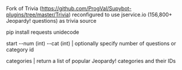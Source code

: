 Fork of Trivia (https://github.com/ProgVal/Supybot-plugins/tree/master/Trivia) reconfigured to use jservice.io (156,800+ Jeopardy! questions) as trivia source

pip install requests unidecode

start --num (int) --cat (int) | optionally specify number of questions or category id

categories | return a list of popular Jeopardy! categories and their IDs
